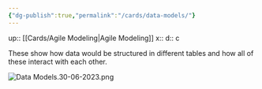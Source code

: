 ```yaml
---
{"dg-publish":true,"permalink":"/cards/data-models/"}
---
```


up:: [[Cards/Agile Modeling\|Agile Modeling]] 
x:: 
d:: c

These show how data would be structured in different tables and how all of these interact with each other. 

![Data Models.30-06-2023.png](/img/user/Extras/Images/Data%20Models.30-06-2023.png)